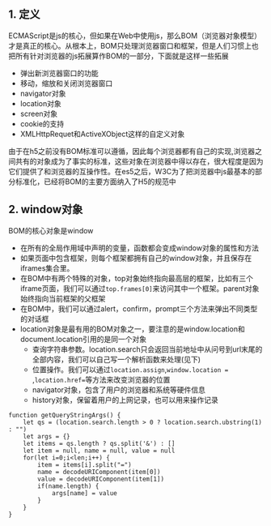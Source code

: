 ## 1. 定义

ECMAScript是js的核心，但如果在Web中使用js，那么BOM（浏览器对象模型）才是真正的核心。从根本上，BOM只处理浏览器窗口和框架，但是人们习惯上也把所有针对浏览器的js拓展算作BOM的一部分，下面就是这样一些拓展

* 弹出新浏览器窗口的功能
* 移动，缩放和关闭浏览器窗口
* navigator对象
* location对象
* screen对象
* cookie的支持
* XMLHttpRequet和ActiveXObject这样的自定义对象

由于在h5之前没有BOM标准可以遵循，因此每个浏览器都有自己的实现,浏览器之间共有的对象成为了事实的标准，这些对象在浏览器中得以存在，很大程度是因为它们提供了和浏览器的互操作性。在es5之后，W3C为了把浏览器中js最基本的部分标准化，已经将BOM的主要方面纳入了H5的规范中

## 2. window对象

BOM的核心对象是window 

* 在所有的全局作用域中声明的变量，函数都会变成window对象的属性和方法
* 如果页面中包含框架，则每个框架都拥有自己的window对象，并且保存在iframes集合里。
* 在BOM中有两个特殊的对象，top对象始终指向最高层的框架，比如有三个iframe页面，我们可以通过`top.frames[0]`来访问其中一个框架。parent对象始终指向当前框架的父框架
* 在BOM中，我们可以通过alert，confirm，prompt三个方法来弹出不同类型的对话框
* location对象是最有用的BOM对象之一，要注意的是window.location和document.location引用的是同一个对象
    * 查询字符串参数。location.search只会返回当前地址中从问号到url末尾的全部内容，我们可以自己写一个解析函数来处理(见下)
    * 位置操作。我们可以通过`location.assign`,`window.location = `,`location.href=`等方法来改变浏览器的位置
    * navigator对象，包含了用户的浏览器和系统等硬件信息
    * history对象，保留着用户的上网记录，也可以用来操作记录


```
function getQueryStringArgs() {
    let qs = (location.search.length > 0 ? location.search.ubstring(1) : "")
    let args = {}
    let items = qs.length ? qs.split('&') : []
    let item = null, name = null, value = null
    for(let i=0;i<len;i++) {
        item = items[i].split("=")
        name = decodeURIComponent(item[0])
        value = decodeURIComponent(item[1])
        if(name.length) {
            args[name] = value
        }
    }
}
```